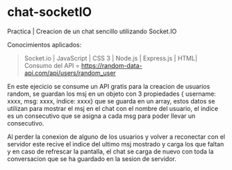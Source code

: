 # chat-socketIO
Practica | Creacion de un chat sencillo utilizando Socket.IO

Conocimientos aplicados:
> Socket.io |
> JavaScript |
> CSS 3 |
> Node.js |
> Express.js |
> HTML|
> Consumo del API = https://random-data-api.com/api/users/random_user

En este ejecicio se consume un API gratis para la creacion de usuarios random, se guardan los msj en un objeto con 3 propiedades { username: xxxx, msg: xxxx, indice: xxxx} que se guarda en un array, estos datos se utilizan para mostrar el msj en el chat con el nombre del usuario, el indice es un consecutivo que se asigna a cada msg para poder llevar un consecutivo. 

Al perder la conexion de alguno de los usuarios y volver a reconectar con el servidor este recive el indice del ultimo msj mostrado y carga los que faltan y en caso de refrescar la pantalla, el chat se carga de nuevo con toda la conversacion que se ha guardado en la sesion de servidor.

